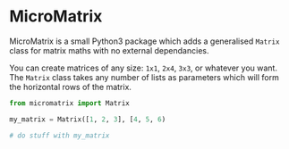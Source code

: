# MicroMatrix
MicroMatrix is a small Python3 package which adds a generalised `Matrix` class for matrix maths with no external dependancies.

You can create matrices of any size: `1x1`, `2x4`, `3x3`, or whatever you want.
The `Matrix` class takes any number of lists as parameters which will form the horizontal rows of the matrix.

```python
from micromatrix import Matrix

my_matrix = Matrix([1, 2, 3], [4, 5, 6)

# do stuff with my_matrix
```
